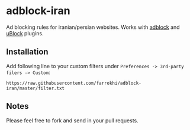 # adblock-iran
Ad blocking rules for iranian/persian websites.  Works with [adblock](https://adblockplus.org/) and [uBlock](https://github.com/gorhill/uBlock) plugins.

## Installation

Add following line to your custom filters under `Preferences -> 3rd-party filers -> Custom`:

```
https://raw.githubusercontent.com/farrokhi/adblock-iran/master/filter.txt
```

## Notes

Please feel free to fork and send in your pull requests.

